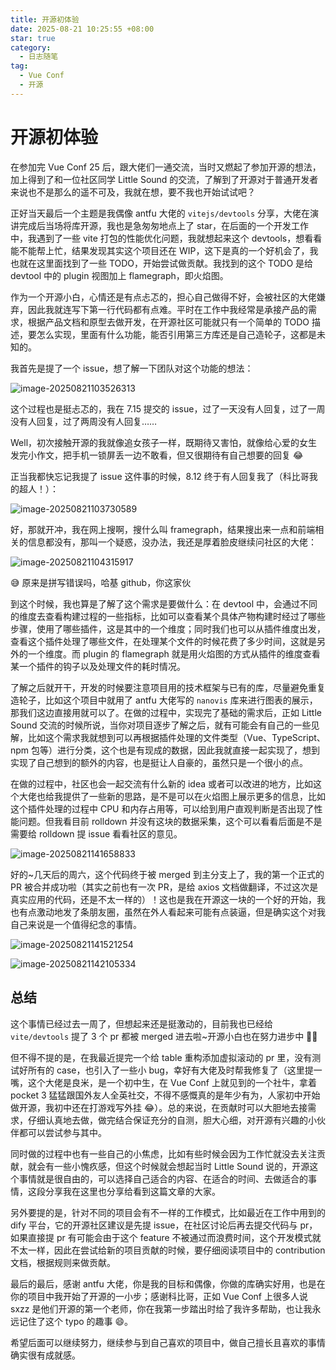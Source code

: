 ```yaml
---
title: 开源初体验
date: 2025-08-21 10:25:55 +08:00
star: true
category:
  - 日志随笔
tag:
  - Vue Conf
  - 开源
---
```


# 开源初体验

在参加完 Vue Conf 25 后，跟大佬们一通交流，当时又燃起了参加开源的想法，加上得到了和一位社区同学 Little Sound 的交流，了解到了开源对于普通开发者来说也不是那么的遥不可及，我就在想，要不我也开始试试吧？

正好当天最后一个主题是我偶像 antfu 大佬的 `vitejs/devtools` 分享，大佬在演讲完成后当场将库开源，我也是急匆匆地点上了 star，在后面的一个开发工作中，我遇到了一些 vite 打包的性能优化问题，我就想起来这个 devtools，想看看能不能帮上忙，结果发现其实这个项目还在 WIP，这下是真的一个好机会了，我也就在这里面找到了一些 TODO，开始尝试做贡献。我找到的这个 TODO 是给 devtool 中的 plugin 视图加上 flamegraph，即火焰图。

作为一个开源小白，心情还是有点忐忑的，担心自己做得不好，会被社区的大佬嫌弃，因此我就连写下第一行代码都有点难。平时在工作中我经常是承接产品的需求，根据产品文档和原型去做开发，在开源社区可能就只有一个简单的 TODO 描述，要怎么实现，里面有什么功能，能否引用第三方库还是自己造轮子，这都是未知的。

我首先是提了一个 issue，想了解一下团队对这个功能的想法：

![image-20250821103526313](./img/image-20250821103526313.png)

这个过程也是挺忐忑的，我在 7.15 提交的 issue，过了一天没有人回复，过了一周没有人回复，过了两周没有人回复……

Well，初次接触开源的我就像追女孩子一样，既期待又害怕，就像给心爱的女生发完小作文，把手机一锁屏丢一边不敢看，但又很期待有自己想要的回复 😂

正当我都快忘记我提了 issue 这件事的时候，8.12 终于有人回复我了（科比哥我的超人！）：

![image-20250821103730589](./img/image-20250821103730589.png)

好，那就开冲，我在网上搜啊，搜什么叫 framegraph，结果搜出来一点和前端相关的信息都没有，那叫一个疑惑，没办法，我还是厚着脸皮继续问社区的大佬：

![image-20250821104315917](./img/image-20250821104315917.png)

😅 原来是拼写错误吗，哈基 github，你这家伙

到这个时候，我也算是了解了这个需求是要做什么：在 devtool 中，会通过不同的维度去查看构建过程的一些指标，比如可以查看某个具体产物构建时经过了哪些步骤，使用了哪些插件，这是其中的一个维度；同时我们也可以从插件维度出发，查看这个插件处理了哪些文件，在处理某个文件的时候花费了多少时间，这就是另外的一个维度。而 plugin 的 flamegraph 就是用火焰图的方式从插件的维度查看某一个插件的钩子以及处理文件的耗时情况。

了解之后就开干，开发的时候要注意项目用的技术框架与已有的库，尽量避免重复造轮子，比如这个项目中就用了 antfu 大佬写的 `nanovis` 库来进行图表的展示，那我们这边直接用就可以了。在做的过程中，实现完了基础的需求后，正如 Little Sound 交流的时候所说，当你对项目逐步了解之后，就有可能会有自己的一些见解，比如这个需求我就想到可以再根据插件处理的文件类型（Vue、TypeScript、npm 包等）进行分类，这个也是有现成的数据，因此我就直接一起实现了，想到实现了自己想到的额外的内容，也是挺让人自豪的，虽然只是一个很小的点。

在做的过程中，社区也会一起交流有什么新的 idea 或者可以改进的地方，比如这个大佬也给我提供了一些新的思路，是不是可以在火焰图上展示更多的信息，比如这个插件处理的过程中 CPU 和内存占用等，可以给到用户直观判断是否出现了性能问题。但我看目前 rolldown 并没有这块的数据采集，这个可以看看后面是不是需要给 rolldown 提 issue 看看社区的意见。

![image-20250821141658833](./img/image-20250821141658833.png)

好的~几天后的周六，这个代码终于被 merged 到主分支上了，我的第一个正式的 PR 被合并成功啦（其实之前也有一次 PR，是给 axios 文档做翻译，不过这次是真实应用的代码，还是不太一样的）！这也是我在开源这一块的一个好的开始，我也有点激动地发了条朋友圈，虽然在外人看起来可能有点装逼，但是确实这个对我自己来说是一个值得纪念的事情。

![image-20250821141521254](./img/image-20250821141521254.png)

![image-20250821142105334](./img/image-20250821142105334.png)

## 总结

这个事情已经过去一周了，但想起来还是挺激动的，目前我也已经给 `vite/devtools` 提了 3 个 pr 都被 merged 进去啦~开源小白也在努力进步中 💪🏻

但不得不提的是，在我最近提完一个给 table 重构添加虚拟滚动的 pr 里，没有测试好所有的 case，也引入了一些小 bug，幸好有大佬及时帮我修复了（这里提一嘴，这个大佬是良米，是一个初中生，在 Vue Conf 上就见到的一个社牛，拿着 pocket 3 猛猛跟国外友人全英社交，不得不感慨真的是年少有为，人家初中开始做开源，我初中还在打游戏写外挂 😂）。总的来说，在贡献时可以大胆地去接需求，仔细认真地去做，做完结合保证充分的自测，胆大心细，对开源有兴趣的小伙伴都可以尝试参与其中。

同时做的过程中也有一些自己的小焦虑，比如有些时候会因为工作忙就没去关注贡献，就会有一些小愧疚感，但这个时候就会想起当时 Little Sound 说的，开源这个事情就是很自由的，可以选择自己适合的内容、在适合的时间、去做适合的事情，这段分享我在这里也分享给看到这篇文章的大家。

另外要提的是，针对不同的项目会有不一样的工作模式，比如最近在工作中用到的 dify 平台，它的开源社区建议是先提 issue，在社区讨论后再去提交代码与 pr，如果直接提 pr 有可能会由于这个 feature 不被通过而浪费时间，这个开发模式就不太一样，因此在尝试给新的项目贡献的时候，要仔细阅读项目中的 contribution 文档，根据规则来做贡献。

最后的最后，感谢 antfu 大佬，你是我的目标和偶像，你做的库确实好用，也是在你的项目中我开始了开源的一小步；感谢科比哥，正如 Vue Conf 上很多人说 sxzz 是他们开源的第一个老师，你在我第一步踏出时给了我许多帮助，也让我永远记住了这个 typo 的趣事 😄。

希望后面可以继续努力，继续参与到自己喜欢的项目中，做自己擅长且喜欢的事情确实很有成就感。
